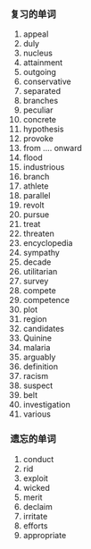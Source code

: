 ### 复习的单词

1. appeal
2. duly
3. nucleus
4. attainment
5. outgoing
6. conservative
7. separated
8. branches
9. peculiar
10. concrete
11. hypothesis
12. provoke
13. from …. onward
14. flood
15. industrious
16. branch
17. athlete
18. parallel
19. revolt
20. pursue
21. treat
22. threaten
23. encyclopedia
24. sympathy
25. decade
26. utilitarian
27. survey
28. compete
29. competence
30. plot
31. region
32. candidates
33. Quinine
34. malaria
35. arguably
36. definition
37. racism
38. suspect
39. belt
40. investigation
41. various



### 遗忘的单词

1. conduct
2. rid
3. exploit
4. wicked
5. merit
6. declaim
7. irritate
8. efforts
9. appropriate